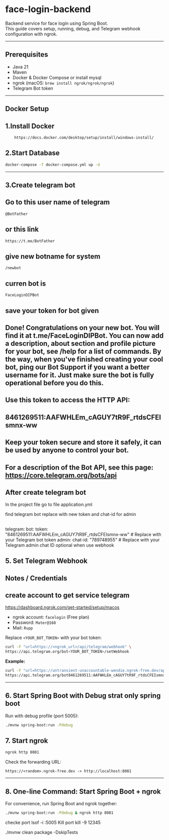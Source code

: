 # face-login-backend

Backend service for face login using Spring Boot.  
This guide covers setup, running, debug, and Telegram webhook configuration with ngrok.

---

## Prerequisites

- Java 21
- Maven
- Docker & Docker Compose or install mysql
- ngrok (macOS: `brew install ngrok/ngrok/ngrok`)
- Telegram Bot token

---
## Docker Setup
## 1.Install Docker 
```
    https://docs.docker.com/desktop/setup/install/windows-install/
```
## 2.Start Database 

```bash
docker-compose -f docker-compose.yml up -d
```
---
## 3.Create telegram bot 

## Go to this user name of telegram
```
@BotFather

```
## or this link
```
https://t.me/BotFather

```
## give new botname for system
    /newbot
## curren bot is 
```
FaceLoginDIPBot
```
## save your token for bot given

## Done! Congratulations on your new bot. You will find it at t.me/FaceLoginDIPBot. You can now add a description, about section and profile picture for your bot, see /help for a list of commands. By the way, when you've finished creating your cool bot, ping our Bot Support if you want a better username for it. Just make sure the bot is fully operational before you do this.

## Use this token to access the HTTP API:
## 8461269511:AAFWHLEm_cAGUY7tR9F_rtdsCFEIsmnx-ww
## Keep your token secure and store it safely, it can be used by anyone to control your bot.

## For a description of the Bot API, see this page: https://core.telegram.org/bots/api


## After create telegram bot 

In the project file go to file application.yml

find telegram bot replace with new token and chat-id for admin
##
telegram:
  bot:
    token: "8461269511:AAFWHLEm_cAGUY7tR9F_rtdsCFEIsmnx-ww" # Replace with your Telegram bot token
  admin:
    chat-id: "789748955" # Replace with your Telegram admin chat ID  optional when use webhook


## 5. Set Telegram Webhook



## Notes / Credentials
## create account  to get service telegram

https://dashboard.ngrok.com/get-started/setup/macos

- ngrok account: `facelogin` (Free plan)  
- Password: `Mater@168`  
- Mail: `Rupp`  

Replace `<YOUR_BOT_TOKEN>` with your bot token:

```bash
curl -F "url=https://<ngrok_url>/api/telegram/webhook" \
https://api.telegram.org/bot<YOUR_BOT_TOKEN>/setWebhook
```

**Example:** 

```bash
curl -F "url=https://untransient-unaccountable-wendie.ngrok-free.dev/api/telegram/webhook" \
https://api.telegram.org/bot8461269511:AAFWHLEm_cAGUY7tR9F_rtdsCFEIsmnx-ww/setWebhook
```

---


## 6. Start Spring Boot with Debug strat only spring boot

Run with debug profile (port 5005):

```bash
./mvnw spring-boot:run -Pdebug
```

## 7. Start ngrok


```bash
ngrok http 8081
```

Check the forwarding URL:

```
https://<random>.ngrok-free.dev -> http://localhost:8081
```

---

## 8. One-line Command: Start Spring Boot + ngrok

For convenience, run Spring Boot and ngrok together:

```bash
./mvnw spring-boot:run -Pdebug & ngrok http 8081

```
checke port 
lsof -i :5005
Kill port
kill -9 12345 

<!-- Build PackageWar for tomcat -->
./mvnw clean package -DskipTests






